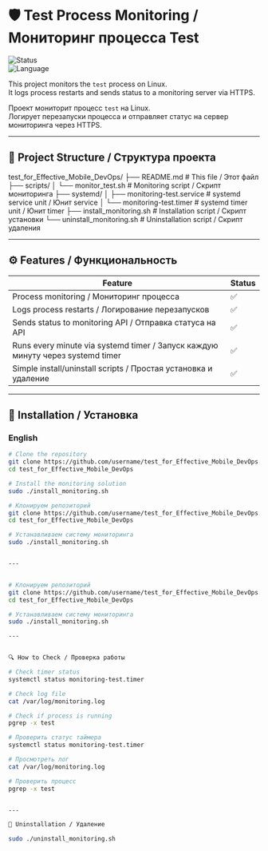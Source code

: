 # 🛡️ Test Process Monitoring / Мониторинг процесса Test

![Status](https://img.shields.io/badge/status-active-brightgreen)  
![Language](https://img.shields.io/badge/language-bash-blue)  

This project monitors the `test` process on Linux.  
It logs process restarts and sends status to a monitoring server via HTTPS.  

Проект мониторит процесс `test` на Linux.  
Логирует перезапуски процесса и отправляет статус на сервер мониторинга через HTTPS.

---

## 📂 Project Structure / Структура проекта
test_for_Effective_Mobile_DevOps/
├── README.md # This file / Этот файл
├── scripts/
│ └── monitor_test.sh # Monitoring script / Скрипт мониторинга
├── systemd/
│ ├── monitoring-test.service # systemd service unit / Юнит service
│ └── monitoring-test.timer # systemd timer unit / Юнит timer
├── install_monitoring.sh # Installation script / Скрипт установки
└── uninstall_monitoring.sh # Uninstallation script / Скрипт удаления


---

## ⚙️ Features / Функциональность

| Feature | Status |
|---------|--------|
| Process monitoring / Мониторинг процесса | ✅ |
| Logs process restarts / Логирование перезапусков | ✅ |
| Sends status to monitoring API / Отправка статуса на API | ✅ |
| Runs every minute via systemd timer / Запуск каждую минуту через systemd timer | ✅ |
| Simple install/uninstall scripts / Простая установка и удаление | ✅ |

---

## 📝 Installation / Установка

### English
```bash
# Clone the repository
git clone https://github.com/username/test_for_Effective_Mobile_DevOps.git
cd test_for_Effective_Mobile_DevOps

# Install the monitoring solution
sudo ./install_monitoring.sh

# Клонируем репозиторий
git clone https://github.com/username/test_for_Effective_Mobile_DevOps.git
cd test_for_Effective_Mobile_DevOps

# Устанавливаем систему мониторинга
sudo ./install_monitoring.sh


---


# Клонируем репозиторий
git clone https://github.com/username/test_for_Effective_Mobile_DevOps.git
cd test_for_Effective_Mobile_DevOps

# Устанавливаем систему мониторинга
sudo ./install_monitoring.sh

---


🔍 How to Check / Проверка работы

# Check timer status
systemctl status monitoring-test.timer

# Check log file
cat /var/log/monitoring.log

# Check if process is running
pgrep -x test

# Проверить статус таймера
systemctl status monitoring-test.timer

# Просмотреть лог
cat /var/log/monitoring.log

# Проверить процесс
pgrep -x test


---

🧹 Uninstallation / Удаление

sudo ./uninstall_monitoring.sh